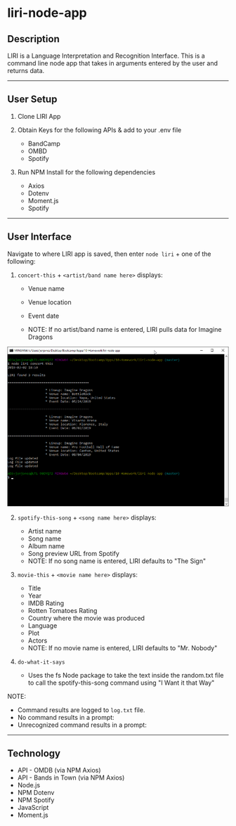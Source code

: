 # liri-node-app

## Description
LIRI is a Language Interpretation and Recognition Interface. This is a command line node app that takes in arguments entered by the user and returns data.
___
## User Setup

1. Clone LIRI App

2. Obtain Keys for the following APIs & add to your .env file
    * BandCamp
    * OMBD
    * Spotify

3. Run NPM Install for the following dependencies
    * Axios
    * Dotenv
    * Moment.js
    * Spotify
___
## User Interface
Navigate to where LIRI app is saved, then enter `node liri` + one of the following:

1. `concert-this` + `<artist/band name here>` displays:
    * Venue name
    * Venue location
    * Event date

    * NOTE: If no artist/band name is entered, LIRI pulls data for Imagine Dragons

![console example](./images/concert-this-default.png)

2. `spotify-this-song` + `<song name here>` displays:
    * Artist name
    * Song name
    * Album name
    * Song preview URL from Spotify
    * NOTE:  If no song name is entered, LIRI defaults to "The Sign"

3. `movie-this` + `<movie name here>` displays:
    * Title
    * Year
    * IMDB Rating
    * Rotten Tomatoes Rating
    * Country where the movie was produced
    * Language
    * Plot
    * Actors
    * NOTE:  If no movie name is entered, LIRI defaults to "Mr. Nobody"

4. `do-what-it-says` 
    * Uses the fs Node package to take the text inside the random.txt file to call the spotify-this-song command using "I Want it that Way"

NOTE: 
* Command results are logged to `log.txt` file.
* No command results in a prompt:
* Unrecognized command results in a prompt:
___
## Technology
* API - OMDB (via NPM Axios)
* API - Bands in Town (via NPM Axios)
* Node.js
* NPM Dotenv
* NPM Spotify
* JavaScript
* Moment.js
